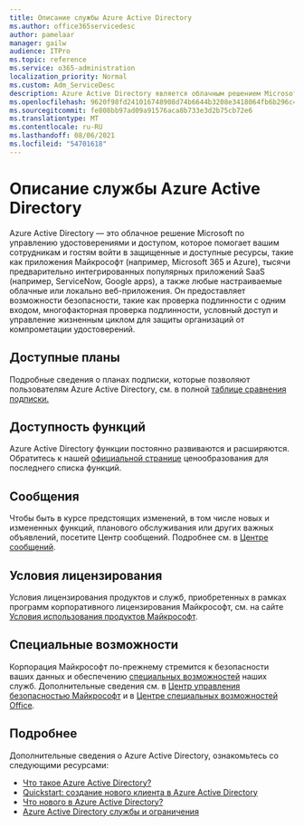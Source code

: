 ```yaml
---
title: Описание службы Azure Active Directory
ms.author: office365servicedesc
author: pamelaar
manager: gailw
audience: ITPro
ms.topic: reference
ms.service: o365-administration
localization_priority: Normal
ms.custom: Adm_ServiceDesc
description: Azure Active Directory является облачным решением Microsoft по управлению удостоверением и доступом, которое помогает вашим сотрудникам и гостевых пользователям войти в защищенные ресурсы и получить доступ к ним.
ms.openlocfilehash: 9620f98fd241016748908d74b6644b3208e3418064fb6b296c433836bc8c31d0
ms.sourcegitcommit: fe808bb97ad09a91576aca8b733e3d2b75cb72e6
ms.translationtype: MT
ms.contentlocale: ru-RU
ms.lasthandoff: 08/06/2021
ms.locfileid: "54701618"
---
```

# <a name="azure-active-directory-service-description"></a>Описание службы Azure Active Directory

Azure Active Directory — это облачное решение Microsoft по управлению удостоверениями и доступом, которое помогает вашим сотрудникам и гостям войти в защищенные и доступные ресурсы, такие как приложения Майкрософт (например, Microsoft 365 и Azure), тысячи предварительно интегрированных популярных приложений SaaS (например, ServiceNow, Google apps), а также любые настраиваемые облачные или локально веб-приложения. Он предоставляет возможности безопасности, такие как проверка подлинности с одним входом, многофакторная проверка подлинности, условный доступ и управление жизненным циклом для защиты организаций от компрометации удостоверений.

## <a name="available-plans"></a>Доступные планы

Подробные сведения о планах подписки, которые позволяют пользователям Azure Active Directory, см. в полной [таблице сравнения подписки.](https://go.microsoft.com/fwlink/?linkid=2139145)

## <a name="feature-availability"></a>Доступность функций

Azure Active Directory функции постоянно развиваются и расширяются. Обратитесь к нашей [официальной странице](https://www.microsoft.com/security/business/identity-access-management/azure-ad-pricing) ценообразования для последнего списка функций.

## <a name="messaging"></a>Сообщения

Чтобы быть в курсе предстоящих изменений, в том числе новых и измененных функций, планового обслуживания или других важных объявлений, посетите Центр сообщений. Подробнее см. в [Центре сообщений](/microsoft-365/admin/manage/message-center).

## <a name="licensing-terms"></a>Условия лицензирования

Условия лицензирования продуктов и служб, приобретенных в рамках программ корпоративного лицензирования Майкрософт, см. на сайте [Условия использования продуктов Майкрософт](https://www.microsoft.com/licensing/terms/).

## <a name="accessibility"></a>Специальные возможности

Корпорация Майкрософт по-прежнему стремится к безопасности ваших данных и обеспечению [специальных возможностей](https://www.microsoft.com/trust-center/compliance/accessibility) наших служб. Дополнительные сведения см. в [Центр управления безопасностью Майкрософт](https://www.microsoft.com/trust-center) и в [Центре специальных возможностей Office](https://support.office.com/article/ecab0fcf-d143-4fe8-a2ff-6cd596bddc6d).

## <a name="learn-more"></a>Подробнее

Дополнительные сведения о Azure Active Directory, ознакомьтесь со следующими ресурсами:

- [Что такое Azure Active Directory?](/azure/active-directory/fundamentals/active-directory-whatis)
- [Quickstart: создание нового клиента в Azure Active Directory](/azure/active-directory/fundamentals/active-directory-access-create-new-tenant)
- [Что нового в Azure Active Directory?](/azure/active-directory/fundamentals/whats-new)
- [Azure Active Directory службы и ограничения](/azure/active-directory/enterprise-users/directory-service-limits-restrictions)
